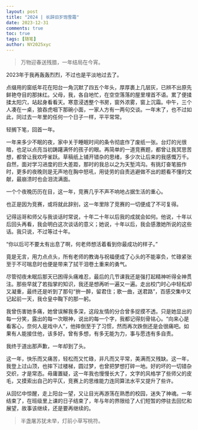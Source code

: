 ```yaml
---
layout: post
title: "2024 | 长辞旧岁饱雪霜"
date: 2023-12-31
comments: true
toc: true
tags: [随笔]
author: NY2025xyc
---
```


> 万物迎春送残腊，一年结局在今宵。

2023年于我再轰轰烈烈，不过也是平淡地过去了。

点缀用的窗纸年花在阳台一角沉默了四五个年头，厚厚裹上几层灰，已辨不出原先鲜艳夺目的那抹红。父母，我，各自地忙，在空空落落的屋里埋首不语。累了便揉揉太阳穴，站起身看看天。寒意浸透整个书房，窗外浓雾，窗上沉霜。中午，三个人凑在一桌，狼吞虎咽下那碗小面，一家人方有一两句交谈。一年末了，也不过如此，同过去一年里的任何一个日子一样，平平常常。

轻搁下笔，回首一年。

一年来多少不眠的夜，家中关于睡眠时间的条令彻底作了废纸一张。台灯的光很暗，也足以点亮当初踌躇满怀的孩子的眼。再简单的一道竞赛题，都曾让我冥思苦想，都曾让我欢呼雀跃。草稿纸上铺开错杂的思绪，多少次让后来的我感慨万千。自然，面对学习进度的巨大差距，那时的我总以之为天堑鸿沟。有挑灯奋笔振作时，更多的夜晚则是无声地在胸中怒吼，用徒劳的自责逃避做不出的题看不懂的文献，最崩溃时也会泪流满面。

一个个夜晚历历在目，这一年，竞赛几乎不声不响地占据生活的重心。

也正是因为竞赛，或将就此辞别，这一年里除了竞赛的一切便成了不可复得。

记得运哥和师父与我谈话时常说，十年二十年以后我的成就会如何。他说，十年以后回头再看，我会明白这次谈话的意义；她说，十年以后，我会感激她所说的这些话。我只说，不过等过十年。

“你以后可不要太有出息了啊，何老师想活着看到你最成功的样子。”

竟是无言，用力点点头，所有老师的教诲与祝福便成了心头的不能辜负，忙碌紧张至于不可喘息时也便是带来了拭干泪卷土重来的勇气。

尽管彻夜未眠后那天已困得头痛难忍，最后的几节课我还是强打起精神听得全神贯注。那些早就了若指掌的知识，我还是想再听一遍又一遍。走出校门时心中轻松却又凝重，最终还是听到了那句“拚一醉，留君住；歌一曲，送君路”，百感交集中又记起前一天，我仓皇中鞠下的那一躬。

我曾伤害她多痛，她曾误解我多深，这段友情的分合曾多捉摸不透。只是她显出的每一分笑，露出的每一次眼神，说出的每一个字，我都记得刻骨铭心。“向来心是看客心，奈何人是戏中人”，他摔倒至于了习惯，然而再次跌倒还是会很痛吧。如果有人能接住他，该多好。曾有多想，有多无能为力，事与愿违有多自责。

我终于道出那声歉，一年却到了头。

这一年，快乐而又痛苦，轻松而又忙碌，非凡而又平常，美满而又残缺。这一年，我登上过山顶，也摔下过楼梯，圆过梦，也曾把梦想打碎一地。好的坏的一切错杂交织，才是常态。毋庸置疑，这一年我也慢慢长大了，文字的风格学了些师父的皮毛，又摸索出自己的平仄，竞赛上的思维能力连同算法水平又提升了些许。

从回忆中惊醒，走上阳台一望，又让目光再游荡在熟悉的校园，迷失了神魂。一年结束了，在班级里上课的日子结束了，年与年的界限给了人们短暂的停驻去回忆和展望，故事该继续，还是要再继续的。

> 半盏屠苏犹未举，灯前小草写桃符。
